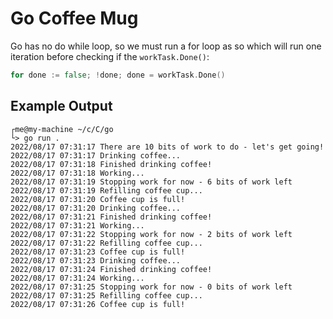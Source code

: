 # Go Coffee Mug
Go has no do while loop, so we must run a for loop as so which will run one iteration before checking if the
`workTask.Done()`:
```go
for done := false; !done; done = workTask.Done()
```

## Example Output
```text
┌me@my-machine ~/c/C/go
└> go run .
2022/08/17 07:31:17 There are 10 bits of work to do - let's get going!
2022/08/17 07:31:17 Drinking coffee...
2022/08/17 07:31:18 Finished drinking coffee!
2022/08/17 07:31:18 Working...
2022/08/17 07:31:19 Stopping work for now - 6 bits of work left
2022/08/17 07:31:19 Refilling coffee cup...
2022/08/17 07:31:20 Coffee cup is full!
2022/08/17 07:31:20 Drinking coffee...
2022/08/17 07:31:21 Finished drinking coffee!
2022/08/17 07:31:21 Working...
2022/08/17 07:31:22 Stopping work for now - 2 bits of work left
2022/08/17 07:31:22 Refilling coffee cup...
2022/08/17 07:31:23 Coffee cup is full!
2022/08/17 07:31:23 Drinking coffee...
2022/08/17 07:31:24 Finished drinking coffee!
2022/08/17 07:31:24 Working...
2022/08/17 07:31:25 Stopping work for now - 0 bits of work left
2022/08/17 07:31:25 Refilling coffee cup...
2022/08/17 07:31:26 Coffee cup is full!

```